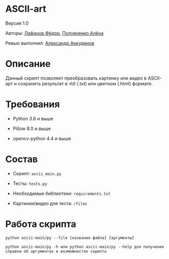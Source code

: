 # ASCII-art
Версия 1.0

Авторы: [Лифанов Фёдор](https://github.com/amagoosebitch), [Полуяненко Алёна](https://github.com/NiripsaKakVsegda)

Ревью выполнил: [Александр Анкудинов](https://github.com/xelez)
# Описание
Данный скрипт позволяет преобразовать картинку или видео в ASCII-арт и сохранить результат в ч\б (.txt) или цветном (.html) формате.
# Требования
* Python 3.8 и выше

* Pillow 8.0 и выше

* opencv-python 4.4 и выше
# Состав
* Скрипт: `ascii_main.py`

* Тесты: `tests.py`

* Необходимые библиотеки: `requirements.txt`

* Картинки/видео для теста: `/files`
# Работа скрипта
```
python ascii-main/py --file [название файла] [аргументы]
```
```
python ascii-main/py -h или python ascii-main/py --help для получения справки об аргументах и возможностях скрипта
```
